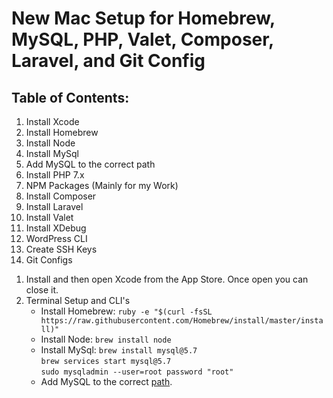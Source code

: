 <h1>New Mac Setup for Homebrew, MySQL, PHP, Valet, Composer, Laravel, and Git Config</h1>

<h2>Table of Contents:</h2>
<ol>
    <li>Install Xcode</li>
    <li>Install Homebrew</li>
    <li>Install Node</li>
    <li>Install MySql</li>
    <li>Add MySQL to the correct path</li>
    <li>Install PHP 7.x</li>
    <li>NPM Packages (Mainly for my Work)</li>
    <li>Install Composer</li>
    <li>Install Laravel</li>
    <li>Install Valet</li>
    <li>Install XDebug</li>
    <li>WordPress CLI</li>
    <li>Create SSH Keys</li>
    <li>Git Configs</li>
</ol>

<ol>
    <li>Install and then open Xcode from the App Store. Once open you can close it.</li>
    <li>Terminal Setup and CLI's
        <ul>
            <li>Install Homebrew: <code>ruby -e "$(curl -fsSL https://raw.githubusercontent.com/Homebrew/install/master/install)"</code></li>
            <li>Install Node: <code>brew install node</code></li>
            <li>Install MySql: <code>brew install mysql@5.7</code><br><code>brew services start mysql@5.7</code><br><code>sudo mysqladmin --user=root password "root"</code></li>
            <li>Add MySQL to the correct <a href="https://stackoverflow.com/questions/26554818/using-mysql-in-the-command-line-in-osx-command-not-found/32024632">path</a>.</li>
        </ul> 
    </li>
</ol>